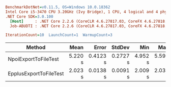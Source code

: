 ``` ini

BenchmarkDotNet=v0.11.5, OS=Windows 10.0.18362
Intel Core i5-3470 CPU 3.20GHz (Ivy Bridge), 1 CPU, 4 logical and 4 physical cores
.NET Core SDK=3.0.100
  [Host]     : .NET Core 2.2.6 (CoreCLR 4.6.27817.03, CoreFX 4.6.27818.02), 64bit RyuJIT
  Job-ABUDTI : .NET Core 2.2.6 (CoreCLR 4.6.27817.03, CoreFX 4.6.27818.02), 64bit RyuJIT

IterationCount=10  LaunchCount=1  WarmupCount=3  

```
|                 Method |    Mean |    Error |   StdDev |     Min |     Max |  Median |
|----------------------- |--------:|---------:|---------:|--------:|--------:|--------:|
|   NpoiExportToFileTest | 5.220 s | 0.4123 s | 0.2727 s | 4.952 s | 5.596 s | 5.162 s |
| EpplusExportToFileTest | 2.023 s | 0.0138 s | 0.0091 s | 2.009 s | 2.036 s | 2.025 s |
